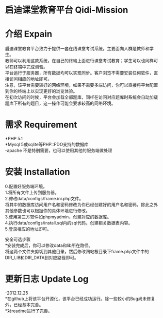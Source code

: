 启迪课堂教育平台 Qidi-Mission
======

介绍 Expain
===
启迪课堂教育平台致力于提供一套在线课堂考试系统，主要面向人群是教师和学生。<br/>
教师可以利用这款系统，在自己的终端上面进行课堂考试教育；学生可以也同样可以在终端中完成测验。<br/>
平台运行于服务器，所有数据均可以实现同步。客户浏览不需要安装任何软件，直接访问相应的地址即可。<br/>
注意，该平台需要较好的网络环境，如果不需要多端访问，你可以直接将平台配置到你的终端上以实现更好的浏览体验。<br/>
在初次访问的时候，平台会加载全部题库，同样在访问对应题库时系统会自动加载题库下所有的题目，这一操作可能会要求较高的网络环境。<br/>

需求 Requirement
===
*PHP 5.1 <br/>
*Mysql 5或sqlite等PHP::PDO支持的数据库 <br/>
-apache 不是特别需要，也可以使用其他的服务端做处理 <br/>

安装 Installation
===
0.配置好服务端环境。<br/>
1.将所有文件上传到服务器。<br/>
2.修改data/configs/frame.ini.php文件。<br/>
  将其中的数据库访问用户名和密码修改为你已经创建好的用户名和密码，除此之外其他参数也可以根据你的具体环境进行修改。<br/>
3.使用第三方软件如phpmyadmin，创建对应的数据库。<br/>
4.执行data/configs/install.sql内的sql代码，创建相关数据表内容。<br/>
5.登录相应的地址即可。<br/>

安全可选步骤<br/>
*安装完成后，你可以修改data和lib所在路径。<br/>
  将这两个文件夹剪切到其他目录，然后修改网站根目录下frame.php文件中的DIR_LIB和DIR_DATA到对应路径即可。<br/>


更新日志 Update Log
===
-2012.12.25<br/>
  *在github上将该平台开源化，该平台已经成功运行。除一些较小的Bug尚未修复外，已经基本完善。<br/>
  *对readme进行了完善。<br/>
